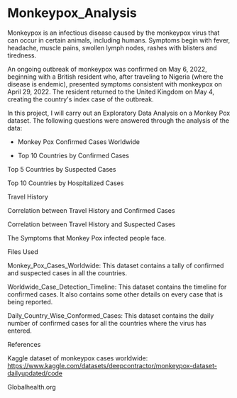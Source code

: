 # Monkeypox_Analysis
Monkeypox is an infectious disease caused by the monkeypox virus that can occur in certain animals, including humans. Symptoms begin with fever, headache, muscle pains, swollen lymph nodes, rashes with blisters and tiredness.  

An ongoing outbreak of monkeypox was confirmed on May 6, 2022, beginning with a British resident who, after traveling to Nigeria (where the disease is endemic), presented symptoms consistent with monkeypox on April 29, 2022. The resident returned to the United Kingdom on May 4, creating the country's index case of the outbreak. 

In this project, I will carry out an Exploratory Data Analysis on a Monkey Pox dataset. The following questions were answered through the analysis of the data: 

- Monkey Pox Confirmed Cases Worldwide 

- Top 10 Countries by Confirmed Cases 

Top 5 Countries by Suspected Cases 

Top 10 Countries by Hospitalized Cases 

Travel History 

Correlation between Travel History and Confirmed Cases 

Correlation between Travel History and Suspected Cases 

The Symptoms that Monkey Pox infected people face. 

 

Files Used  

Monkey_Pox_Cases_Worldwide: This dataset contains a tally of confirmed and suspected cases in all the countries. 

Worldwide_Case_Detection_Timeline: This dataset contains the timeline for confirmed cases. It also contains some other details on every case that is being reported. 

Daily_Country_Wise_Conformed_Cases: This dataset contains the daily number of confirmed cases for all the countries where the virus has entered. 

 

 

References 

Kaggle dataset of monkeypox cases worldwide: https://www.kaggle.com/datasets/deepcontractor/monkeypox-dataset-dailyupdated/code 

Globalhealth.org 
